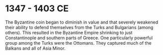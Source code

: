 # 1347 - 1403 CE

The Byzantine coin began to diminish in value and that severely weakened their ability to defend themselves from the Turks and Bulgarians (among others). This resulted in the Byzantine Empire shrinking to just Constantinople and southern parts of Greece. One particularly powerful group among the Turks were the Ottomans. They captured much of the Balkans and all of Asia Minor.